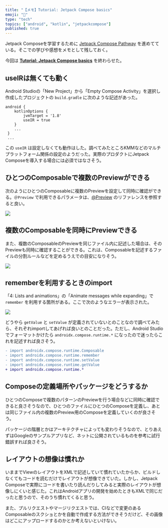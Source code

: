 ```yaml
---
title: "【メモ】Tutorial: Jetpack Compose basics"
emoji: "📝"
type: "tech"
topics: ["android", "kotlin", "jetpackcompose"]
published: true
---
```


Jetpack Composeを学習するために [Jetpack Compose Pathway](https://developer.android.com/courses/pathways/compose) を進めてている。そこでの学びや感想をメモとして残しておく。

今回は **[Tutorial: Jetpack Compose basics](https://developer.android.com/jetpack/compose/tutorial)** を終わらせた。

## useIRは無くても動く

Android Studioの「New Project」から「Empty Compose Activity」を選択し作成したプロジェクトの `build.gradle` に次のような記述があった。

```groovy: build.gradle
android {
    kotlinOptions {
        jvmTarget = '1.8'
        useIR = true
    }
    ...
 }
 ...
```

この `useIR` は設定しなくても動作はした。調べてみたところKMMなどのマルチプラットフォーム関係の設定のようだった。実際のプロダクトにJetpack Composeを導入する場合には必須ではなさそう。

## ひとつのComposableで複数のPreviewができる

次のようにひとつのComposableに複数のPreviewを設定して同時に確認ができる。`＠Preview` で利用できるパラメータは、[@Preview](https://developer.android.com/reference/kotlin/androidx/compose/ui/tooling/preview/Preview) のリファレンスを参照すると良い。

![](https://storage.googleapis.com/zenn-user-upload/7241d7df7e9c0a3ce41a1b3f.png)

## 複数のComposableを同時にPreviewできる

また、複数のComposableのPreviewを同じファイル内に記述した場合は、そのPreviewも同時に確認することができる。これは、Composableを記述するファイルの分割ルールなどを定めるうえでの目安になりそう。

![](https://storage.googleapis.com/zenn-user-upload/9771dee75968852d4deaab8a.png)

## rememberを利用するときのimport

「4: Lists and animations」の「Animate messages while expanding」で `remember` を利用する箇所がある。ここで次のようなエラーが表示された。

![](https://storage.googleapis.com/zenn-user-upload/1cd54e570fceaedbf9669233.png)

どうやら `getValue` と `setValue` が定義されていないとのことなので調べてみたら、それぞれimportしてあげれば良いとのことだった。ただし、Android Studioでフォーマットかけたら `androidx.compose.runtime.*` になったので迷ったらこれを記述すれば良さそう。

```diff kotlin
- import androidx.compose.runtime.Composable
- import androidx.compose.runtime.remember
- import androidx.compose.runtime.setValue
- import androidx.compose.runtime.getValue
+ import androidx.compose.runtime.*
```

## Composeの定義場所やパッケージをどうするか

ひとつのComposeで複数のパターンのPreviewを行う場合などに同時に確認できると良さそうなので、ひとつのファイルにひとつのComposeを定義し、あとは同じファイル内の複数のPreview用のComposeを定義していくのが良さそう。

パッケージの階層とかはアーキテクチャによっても変わりそうなので、とりあえずはGoogleのサンプルアプリなど、ネットに公開されているものを参考に試行錯誤すれば良さそう。

## レイアウトの想像は慣れか

いままでViewのレイアウトをXMLで記述していて慣れていたからか、ビルドしなくてもコードを読むだけでレイアウトが想像できていた。しかし、Jetpack Composeで実際にコードを書いたり読んだりしてみると実際のレイアウトが想像しにくいと感じた。これはAndroidアプリの開発を始めたときもXMLで同じだったと思うので、そのうち慣れてくると思う。

また、プルリクエストやマージリクエストでは、CIなどで変更のあるComposableのスクショとかを自動で作成する方法ができそうだけど、その画像はどこにアップロードするのかとか考えないといけない。
